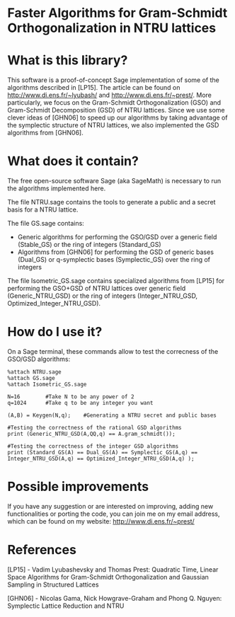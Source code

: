 Faster Algorithms for Gram-Schmidt Orthogonalization in NTRU lattices
===========


What is this library?
=====================
This software is a proof-of-concept Sage implementation of some of the algorithms described in [LP15]. The article can be found on http://www.di.ens.fr/~lyubash/ and http://www.di.ens.fr/~prest/.
More particularly, we focus on the Gram-Schmidt Orthogonalization (GSO) and Gram-Schmidt Decomposition (GSD) of NTRU lattices.
Since we use some clever ideas of [GHN06] to speed up our algorithms by taking advantage of the symplectic structure of NTRU lattices, we also implemented the GSD algorithms from [GHN06].


What does it contain?
=====================
The free open-source software Sage (aka SageMath) is necessary to run the algorithms implemented here.

The file NTRU.sage contains the tools to generate a public and a secret basis for a NTRU lattice.

The file GS.sage contains:
- Generic algorithms for performing the GSO/GSD over a generic field (Stable_GS) or the ring of integers (Standard_GS)
- Algorithms from [GHN06] for performing the GSD of generic bases (Dual_GS) or q-symplectic bases (Symplectic_GS) over the ring of integers

The file Isometric_GS.sage contains specialized algorithms from [LP15] for performing the GSO+GSD of NTRU lattices over generic field (Generic_NTRU_GSD) or the ring of integers (Integer_NTRU_GSD, Optimized_Integer_NTRU_GSD).


How do I use it?
================
On a Sage terminal, these commands allow to test the correcness of the GSO/GSD algorithms:
```
%attach NTRU.sage
%attach GS.sage
%attach Isometric_GS.sage

N=16        #Take N to be any power of 2
q=1024      #Take q to be any integer you want

(A,B) = Keygen(N,q);    #Generating a NTRU secret and public bases

#Testing the correctness of the rational GSD algorithms
print (Generic_NTRU_GSD(A,QQ,q) == A.gram_schmidt());

#Testing the correctness of the integer GSD algorithms
print (Standard_GS(A) == Dual_GS(A) == Symplectic_GS(A,q) == Integer_NTRU_GSD(A,q) == Optimized_Integer_NTRU_GSD(A,q) );
```


Possible improvements
=====================
If you have any suggestion or are interested on improving, adding new functionalities or porting the code, you can join me on my email address, which can be found on my website: http://www.di.ens.fr/~prest/


References
==========
[LP15] - Vadim Lyubashevsky and Thomas Prest: Quadratic Time, Linear Space Algorithms for Gram-Schmidt Orthogonalization and Gaussian Sampling in Structured Lattices

[GHN06] - Nicolas Gama, Nick Howgrave-Graham and Phong Q. Nguyen: Symplectic Lattice Reduction and NTRU
